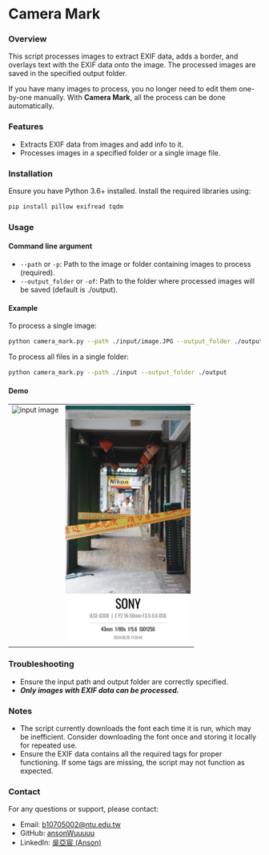 # Camera Mark

### Overview

This script processes images to extract EXIF data, adds a border, and overlays text with the EXIF data onto the image. The processed images are saved in the specified output folder.

If you have many images to process, you no longer need to edit them one-by-one manually. With **Camera Mark**, all the process can be done automatically.

### Features

- Extracts EXIF data from images and add info to it.
- Processes images in a specified folder or a single image file.

### Installation

Ensure you have Python 3.6+ installed. Install the required libraries using:

```sh
pip install pillow exifread tqdm
```

### Usage

#### Command line argument
- `--path` or `-p`: Path to the image or folder containing images to process (required).
- `--output_folder` or `-of`: Path to the folder where processed images will be saved (default is ./output).

#### Example

To process a single image:
```sh
python camera_mark.py --path ./input/image.JPG --output_folder ./output
```

To process all files in a single folder:
```sh
python camera_mark.py --path ./input --output_folder ./output
```

#### Demo
<table>
    <tr>
        <td valign="top">
            <img src="./input/DSC00649.JPG" alt="input image" width="250">
        </td valign="top">
        <td valign="top">
            <img src="./output/marked_DSC00649.JPG" alt="output image" width="250">
        </td valign="top">
    </tr>
</table>

### Troubleshooting

- Ensure the input path and output folder are correctly specified.
- ***Only images with EXIF data can be processed.***

### Notes

- The script currently downloads the font each time it is run, which may be inefficient. Consider downloading the font once and storing it locally for repeated use.
- Ensure the EXIF data contains all the required tags for proper functioning. If some tags are missing, the script may not function as expected.

### Contact

For any questions or support, please contact:

- Email: b10705002@ntu.edu.tw
- GitHub: [ansonWuuuuu](https://github.com/ansonWuuuuu)
- LinkedIn: [吳亞宸 (Anson)](https://www.linkedin.com/in/ansonwu-88a673274/)
